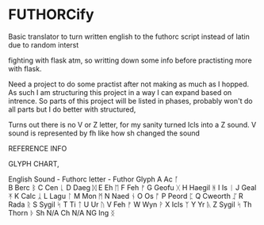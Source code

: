 # FUTHORCify
Basic translator to turn written english to the futhorc script instead of latin due to random interst

fighting with flask atm, so writting down some info before practisting more with flask.

Need a project to do some practist after not making as much as I hopped. As such I am structuring this project in a way I can expand based on intrence.
So parts of this project will be listed in phases, probably won't do all parts but I do better with structured,

Turns out there is no V or Z letter, for my sanity turned Icls into a Z sound. V sound is represented by fh like how sh changed the sound

REFERENCE INFO

GLYPH CHART,

English Sound - Futhorc letter - Futhor Glyph
A                Ac               ᚪ  
B                Berc             ᛒ
C                Cen              ᚳ
D                Daeg             ᛞ
E                Eh               ᛖ
F                Feh              ᚠ
G                Geofu            ᚷ
H                Haegil           ᚻ
I                Is               ᛁ
J                Geal             ᛡ 
K                Calc             ᛣ
L                Lagu             ᛚ
M                Mon              ᛗ
N                Naed             ᚾ
O                Os               ᚩ
P                Peord            ᛈ
Q                Cweorth          ᛢ
R                Rada             ᚱ
S                Sygil            ᛋ
T                Ti               ᛏ
U                Ur               ᚢ
V                Feh              ᚠ
W                Wyn              ᚹ
X                Icls             ᛉ
Y                Yr               ᚣ
Z                Sygil            ᛋ
Th               Thorn            ᚦ
Sh               N/A
Ch               N/A
NG               Ing              ᛝ
